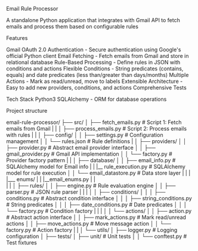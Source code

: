 Email Rule Processor 

A standalone Python application that integrates with Gmail API to fetch emails and process them based on
configurable rules

Features

  Gmail OAuth 2.0 Authentication - Secure authentication using Google's official Python client 
  Email Fetching - Fetch emails from Gmail and store in relational database
  Rule-Based Processing - Define rules in JSON with conditions and actions
  Flexible Conditions - String predicates (contains, equals) and date predicates (less than/greater than
days/months)
 Multiple Actions - Mark as read/unread, move to labels
Extensible Architecture - Easy to add new providers, conditions, and actions
 Comprehensive Tests

Tech Stack
      Python3
      SQLAlchemy - ORM for database operations


Project structure

email-rule-processor/
├── src/
│ ├── fetch_emails.py                  # Script 1: Fetch emails from Gmail
| |
│ ├── process_emails.py                # Script 2: Process emails with rules
| |
│ ├── config/
│ │ ├── settings.py                    # Configuration management
│ │ └── rules.json                     # Rule definitions
|
│ ├── providers/
│ │ ├── provider.py                    # Abstract email provider interface
│ │ ├── gmail_provider.py              # Gmail API implementation
│ │ └── factory.py                     # Provider factory pattern
| |
│ ├── database/
│ │ ├── email_info.py                  # SQLAlchemy model for Email info 
| | |__ rule_execution.py               # SQLAlchemy model for rule execution
│ │ └── email_datastore.py             # Data store layer
| |
| |___ enums/
| |  |__email_enums.py
| |  
| |
│ ├── rules/
│ │ ├── engine.py                      # Rule evaluation engine
│ │ ├── parser.py                     # JSON rule parser
| | |
│ │ ├── conditions/
│ │ │ ├── conditions.py               # Abstract condition interface
│ │ │ ├── string_conditions.py        # String predicates
│ │ │ ├── date_conditions.py          # Date predicates
│ │ │ └── factory.py                 # Condition factory
| | |
│ │ └── actions/
│ │ ├── action.py                    # Abstract action interface
│ │ ├── mark_actions.py              # Mark read/unread actions
│ │ ├── move_actions.py              # Move message action
│ │ └── factory.py                   # Action factory
| |
│ └── utils/
│ ├── logger.py                      # Logging configuration
│
├── tests/
│ ├── unit/ # Unit tests
│ 
│ └── conftest.py # Test fixtures

   
 
  
  
  
